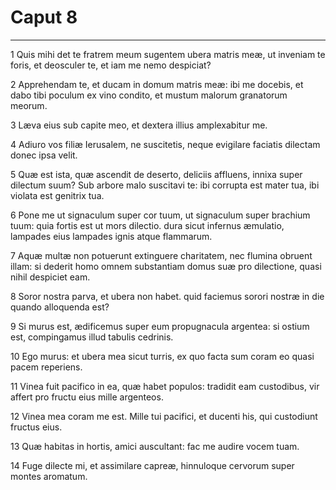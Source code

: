 # Caput 8

***

1 Quis mihi det te fratrem meum sugentem ubera matris meæ, ut inveniam te foris, et deosculer te, et iam me nemo despiciat?

2 Apprehendam te, et ducam in domum matris meæ: ibi me docebis, et dabo tibi poculum ex vino condito, et mustum malorum granatorum meorum.

3 Læva eius sub capite meo, et dextera illius amplexabitur me.

4 Adiuro vos filiæ Ierusalem, ne suscitetis, neque evigilare faciatis dilectam donec ipsa velit.

5 Quæ est ista, quæ ascendit de deserto, deliciis affluens, innixa super dilectum suum? Sub arbore malo suscitavi te: ibi corrupta est mater tua, ibi violata est genitrix tua.

6 Pone me ut signaculum super cor tuum, ut signaculum super brachium tuum: quia fortis est ut mors dilectio. dura sicut infernus æmulatio, lampades eius lampades ignis atque flammarum.

7 Aquæ multæ non potuerunt extinguere charitatem, nec flumina obruent illam: si dederit homo omnem substantiam domus suæ pro dilectione, quasi nihil despiciet eam.

8 Soror nostra parva, et ubera non habet. quid faciemus sorori nostræ in die quando alloquenda est?

9 Si murus est, ædificemus super eum propugnacula argentea: si ostium est, compingamus illud tabulis cedrinis.

10 Ego murus: et ubera mea sicut turris, ex quo facta sum coram eo quasi pacem reperiens.

11 Vinea fuit pacifico in ea, quæ habet populos: tradidit eam custodibus, vir affert pro fructu eius mille argenteos.

12 Vinea mea coram me est. Mille tui pacifici, et ducenti his, qui custodiunt fructus eius.

13 Quæ habitas in hortis, amici auscultant: fac me audire vocem tuam.

14 Fuge dilecte mi, et assimilare capreæ, hinnuloque cervorum super montes aromatum.


